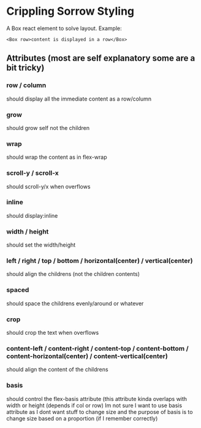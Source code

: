 # Crippling Sorrow Styling

A Box react element to solve layout. Example:

	<Box row>content is displayed in a row</Box>


## Attributes (most are self explanatory some are a bit tricky)

### row / column

should display all the immediate content as a row/column

### grow

should grow self not the children

### wrap

should wrap the content as in flex-wrap

### scroll-y / scroll-x

should scroll-y/x when overflows

### inline

should display:inline

### width / height

should set the width/height

### left / right / top / bottom / horizontal(center) / vertical(center)

should align the childrens (not the children contents)

### spaced

should space the childrens evenly/around or whatever

### crop

should crop the text when overflows

### content-left / content-right / content-top / content-bottom / content-horizontal(center) / content-vertical(center)

should align the content of the childrens

### basis

should control the flex-basis attribute (this attribute kinda overlaps with width or height (depends if col or row) Im not sure I want to use basis attribute as I dont want stuff to change size and the purpose of basis is to change size based on a proportion (if I remember correctly)

